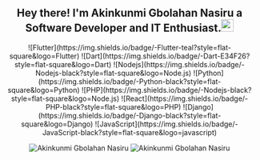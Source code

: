 <h2 align="center"> Hey there! I'm Akinkunmi Gbolahan Nasiru a Software Developer and IT Enthusiast.<img src="https://media.giphy.com/media/hvRJCLFzcasrR4ia7z/giphy.gif" width="25px"/></h2>
<p align='center'>
   ![Flutter](https://img.shields.io/badge/-Flutter-teal?style=flat-square&logo=Flutter)
   ![Dart](https://img.shields.io/badge/-Dart-E34F26?style=flat-square&logo=Dart)
   ![Nodejs](https://img.shields.io/badge/-Nodejs-black?style=flat-square&logo=Node.js)
   ![Python](https://img.shields.io/badge/-Python-black?style=flat-square&logo=Python)
   ![PHP](https://img.shields.io/badge/-Nodejs-black?style=flat-square&logo=Node.js)
   ![React](https://img.shields.io/badge/-PHP-black?style=flat-square&logo=PHP)
   ![Django](https://img.shields.io/badge/-Django-black?style=flat-square&logo=Django)
   ![JavaScript](https://img.shields.io/badge/-JavaScript-black?style=flat-square&logo=javascript)
</p>

<p align="center" height='130px'>
   <img src="https://github-readme-stats.vercel.app/api?username=Nasiru-code&show_icons=true&hide_title=true&include_all_commits=true&line_height=21&count_private=true&theme=graywhite" alt="Akinkunmi Gbolahan Nasiru"/> 
  <img src="https://github-readme-stats.vercel.app/api/top-langs/?username=Nasiru-code&layout=compact&show_icons=true&hide_title=true&line_height=21" alt="Akinkunmi Gbolahan Nasiru"/> 
</p>
